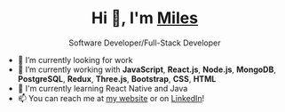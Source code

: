 <h1 align="center">Hi 👋, I'm <a href="https://milesbb.tech">Miles</a></h1>

<p align="center">Software Developer/Full-Stack Developer</p>

- 🔭 I’m currently looking for work
- 📄 I’m currently working with **JavaScript**, **React.js**, **Node.js**, **MongoDB**, **PostgreSQL**, **Redux**, **Three.js**, **Bootstrap**, **CSS**, **HTML**
- 🌱 I'm currently learning React Native and Java
- 📫 You can reach me at [my website](https://milesbb.tech) or on [LinkedIn](https://www.linkedin.com/in/milesbaileybraendgaard/)!
